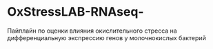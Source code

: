 # OxStressLAB-RNAseq-
Пайплайн по оценки влияния окислительного стресса на дифференциальную экспрессию генов у молочнокислых бактерий
